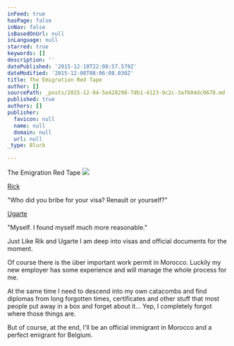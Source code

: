 ```yaml
---
inFeed: true
hasPage: false
inNav: false
isBasedOnUrl: null
inLanguage: null
starred: true
keywords: []
description: ''
datePublished: '2015-12-10T22:08:57.579Z'
dateModified: '2015-12-08T08:06:08.030Z'
title: The Emigration Red Tape
author: []
sourcePath: _posts/2015-12-04-5e428298-7db1-4123-9c2c-3af604dc0678.md
published: true
authors: []
publisher:
  favicon: null
  name: null
  domain: null
  url: null
_type: Blurb

---
```

The Emigration Red Tape
![](https://the-grid-user-content.s3-us-west-2.amazonaws.com/8b346265-72c1-4799-88ce-35693d092c48.gif)

[][0]

[Rick][0]

"Who did you bribe for your visa? Renault or yourself?"

[][1]

[Ugarte][1]

"Myself. I found myself much more reasonable."

Just Like Rik and Ugarte I am deep into visas and official documents for the moment.

Of course there is the über important  work permit in Morocco. Luckily my new employer has some experience and will manage the whole process for me. 

At the same time I need to descend into my own catacombs and find diplomas from long forgotten times, certificates and other stuff that most people put away in a box and forget about it... Yep, I completely forgot where those things are.

But of course, at the end, I'll be an official immigrant in Morocco and a perfect emigrant for Belgium. 

[0]: http://www.imdb.com/name/nm0000007/?ref_=tt_trv_qu
[1]: http://www.imdb.com/name/nm0000048/?ref_=tt_trv_qu